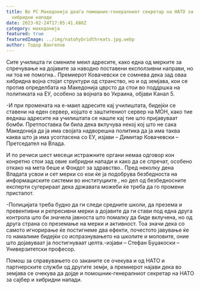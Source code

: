 ```yaml
---
title: Во РС Македонија доаѓа помошник-генералниот секретар на НАТО за сајбер и
  хибридни напади
date: 2023-02-24T17:05:41.686Z
category: македонија
featured: true
featuredImage: ../img/natohybridthreats.jpg.webp
author: Тодор Вангелов
---
```


Сите училишта ги смениле меил адресите, како една од мерките за спречување на дојавите за наводно поставени ексползивни направи, но ни тоа не помогна.. Премиерот Ковачевски се сомнева дека зад оваа хибридна војна стојат структури од странство, но и од земјава, кои се против определбата на Македонија цврсто да стои во поддршка на политиката на ЕУ, особено за војната во Украина, објави Канал 5.

\-И при промената на е-маил адресите кај училиштата, бидејќи се ставени на еден сервер, којшто е заштитениот сервер на МОН, како тие веднаш адресите на училиштата се нашле кај тие што пријавуваат бомби. Претпоставка би била дека вклучува некој кој што не сака Македонија да ја има својата надворешна политика да ја има таква каква што ја има усогласена со ЕУ, изјави – Димитар Ковачевски – Претседател на Влада.

И по речиси шест месеци истражните органи немаа одговор кон конретно стои зад овие хибридни напади и како да се спречат, особено откако на мета беше и Фондот за здравство.. Пред неколку дена Владата усвои и сет мерки со кои ќе ја подобрува безбедноста на информациските системи во институциите , но дел од безбедносните експерти сугерираат дека државата можеби ќе треба да го промени пристапот.

\-Полицијата треба будно да ги следи средните школи, да презема и превентивни и репресивни мерки а дојавите да ги стави под една друга контрола што би значела јавноста што помалку да биде вклучена, но од друга страна со преземање на мерки и активност. Тоа значи дека со самото игнорирање ќе постигнеме два ефекти, почестото јавување ќе го намалиме бидејќи со испразнувањето на школите и моловите, оние што дојавуваат ја постигнуваат целта.-изјави – Стефан Буџакоски – Универзитетски професор.

Помош за справувањето со заканите се очекува и од НАТО и партнерските служби од другите земји, а премиерот најави дека во земјава се очекува да дојде и помошник-генералниот секретар на НАТО за сајбер и хибридни напади.

